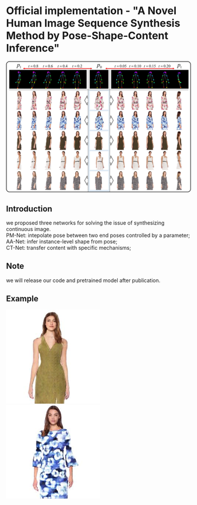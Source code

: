 # Official implementation - "A Novel Human Image Sequence Synthesis Method by Pose-Shape-Content Inference"
![image](img/pose_driven.jpg)

## Introduction
we proposed three networks for solving the issue of synthesizing continuous image.  
PM-Net: intepolate pose between two end poses controlled by a parameter;  
AA-Net: infer instance-level shape from pose;  
CT-Net: transfer content with specific mechanisms;

## Note
we will release our code and pretrained model after publication.

## Example
![image](img/1.gif)
![image](img/2.gif)
